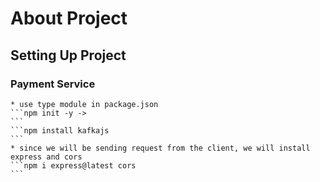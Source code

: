 # About Project

## Setting Up Project

### Payment Service
    * use type module in package.json
    ```npm init -y -> 
    ```
    ```npm install kafkajs
    ```
    * since we will be sending request from the client, we will install express and cors
    ```npm i express@latest cors
    ```
    